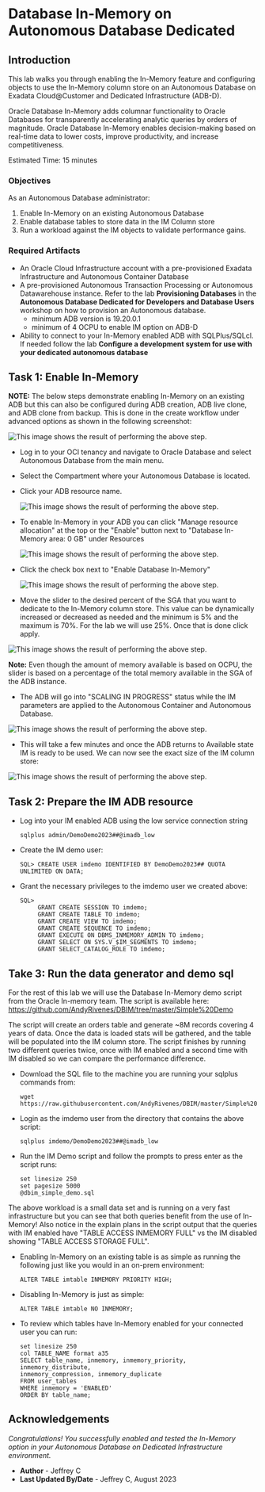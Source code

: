 # Database In-Memory on Autonomous Database Dedicated

## Introduction

This lab walks you through enabling the In-Memory feature and configuring objects to use the In-Memory column store on an Autonomous Database on Exadata Cloud@Customer and Dedicated Infrastructure (ADB-D). 

Oracle Database In-Memory adds columnar functionality to Oracle Databases for transparently accelerating analytic queries by orders of magnitude. Oracle Database In-Memory enables decision-making based on real-time data to lower costs, improve productivity, and increase competitiveness.

Estimated Time: 15 minutes

### Objectives

As an Autonomous Database administrator:
1. Enable In-Memory on an existing Autonomous Database 
2. Enable database tables to store data in the IM Column store
3. Run a workload against the IM objects to validate performance gains.  

### Required Artifacts

- An Oracle Cloud Infrastructure account with a pre-provisioned Exadata Infrastructure and Autonomous Container Database
- A pre-provisioned Autonomous Transaction Processing or Autonomous Datawarehouse instance. Refer to the lab **Provisioning Databases** in the **Autonomous Database Dedicated for Developers and Database Users** workshop on how to provision an Autonomous database.
    - minimum ADB version is 19.20.0.1
    - minimum of 4 OCPU to enable IM option on ADB-D
- Ability to connect to your In-Memory enabled ADB with SQLPlus/SQLcl.  If needed follow the lab **Configure a development system for use with your dedicated autonomous database**

## Task 1: Enable In-Memory

**NOTE:** The below steps demonstrate enabling In-Memory on an existing ADB but this can also be configured during ADB creation, ADB live clone, and ADB clone from backup.  This is done in the create workflow under advanced options as shown in the following screenshot:

![This image shows the result of performing the above step.](./images/adb_create.jpg)

- Log in to your OCI tenancy and navigate to Oracle Database and select Autonomous Database from the main menu.

- Select the Compartment where your Autonomous Database is located.  

- Click your ADB resource name.

    ![This image shows the result of performing the above step.](./images/adboverviewpage.jpg)

- To enable In-Memory in your ADB you can click "Manage resource allocation" at the top or the "Enable" button next to "Database In-Memory area: 0 GB" under Resources

    ![This image shows the result of performing the above step.](./images/adbscreenpreim.jpg)

- Click the check box next to "Enable Database In-Memory"

    ![This image shows the result of performing the above step.](./images/disableimscalescreen.jpg)

- Move the slider to the desired percent of the SGA that you want to dedicate to the In-Memory column store.  This value can be dynamically increased or decreased as needed and the minimum is 5% and the maximum is 70%.  For the lab we will use 25%. Once that is done click apply.

![This image shows the result of performing the above step.](./images/scalingscreen.jpg)

**Note:** Even though the amount of memory available is based on OCPU, the slider is based on a percentage of the total memory available in the SGA of the ADB instance.

- The ADB will go into "SCALING IN PROGRESS" status while the IM parameters are applied to the Autonomous Container and Autonomous Database. 

![This image shows the result of performing the above step.](./images/scalinginprogress.jpg)

- This will take a few minutes and once the ADB returns to Available state IM is ready to be used.  We can now see the exact size of the IM column store:

![This image shows the result of performing the above step.](./images/im_size.jpg) 

## Task 2: Prepare the IM ADB resource

- Log into your IM enabled ADB using the low service connection string

    ```
    sqlplus admin/DemoDemo2023##@imadb_low
    ```

- Create the IM demo user:

    ```
    SQL> CREATE USER imdemo IDENTIFIED BY DemoDemo2023## QUOTA UNLIMITED ON DATA;
    ```
    
- Grant the necessary privileges to the imdemo user we created above:

    ```
    SQL> 
         GRANT CREATE SESSION TO imdemo;
         GRANT CREATE TABLE TO imdemo;
         GRANT CREATE VIEW TO imdemo;
         GRANT CREATE SEQUENCE TO imdemo;
         GRANT EXECUTE ON DBMS_INMEMORY_ADMIN TO imdemo;
         GRANT SELECT ON SYS.V_$IM_SEGMENTS TO imdemo;
         GRANT SELECT_CATALOG_ROLE TO imdemo;

    ```

## Take 3:  Run the data generator and demo sql

For the rest of this lab we will use the Database In-Memory demo script from the Oracle In-memory team.  The script is available here: https://github.com/AndyRivenes/DBIM/tree/master/Simple%20Demo

The script will create an orders table and generate ~8M records covering 4 years of data.  Once the data is loaded stats will be gathered, and the table will be populated into the IM column store.  The script finishes by running two different queries twice, once with IM enabled and a second time with IM disabled so we can compare the performance difference.  

- Download the SQL file to the machine you are running your sqlplus commands from:

    ```
    wget https://raw.githubusercontent.com/AndyRivenes/DBIM/master/Simple%20Demo/dbim_simple_demo.sql
    ```

- Login as the imdemo user from the directory that contains the above script:

    ```
    sqlplus imdemo/DemoDemo2023##@imadb_low
    ```

- Run the IM Demo script and follow the prompts to press enter as the script runs:

    ```
    set linesize 250
    set pagesize 5000
    @dbim_simple_demo.sql
    ```

The above workload is a small data set and is running on a very fast infrastructure but you can see that both queries benefit from the use of In-Memory!  Also notice in the explain plans in the script output that the queries with IM enabled have "TABLE ACCESS INMEMORY FULL"  vs the IM disabled showing "TABLE ACCESS STORAGE FULL".    

- Enabling In-Memory on an existing table is as simple as running the following just like you would in an on-prem environment:

    ```
    ALTER TABLE imtable INMEMORY PRIORITY HIGH;
    ```

- Disabling In-Memory is just as simple:
   
    ```
    ALTER TABLE imtable NO INMEMORY;
    ```

- To review which tables have In-Memory enabled for your connected user you can run:

    ```
    set linesize 250
    col TABLE_NAME format a35
    SELECT table_name, inmemory, inmemory_priority, inmemory_distribute,      
    inmemory_compression, inmemory_duplicate 
    FROM user_tables 
    WHERE inmemory = 'ENABLED'
    ORDER BY table_name;
    ```

## Acknowledgements
*Congratulations! You successfully enabled and tested the In-Memory option in your Autonomous Database on Dedicated Infrastructure environment.*

- **Author** - Jeffrey C
- **Last Updated By/Date** -  Jeffrey C, August 2023


